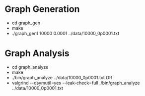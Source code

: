 # Graph Generation
* cd graph_gen
* make
* ./graph_gen1 10000 0.0001 ../data/10000_0p0001.txt
  
# Graph Analysis
* cd graph_analyze
* make
* ./bin/graph_analyze ../data/10000_0p0001.txt
OR
* valgrind --dsymutil=yes --leak-check=full ./bin/graph_analyze ../data/10000_0p0001.txt